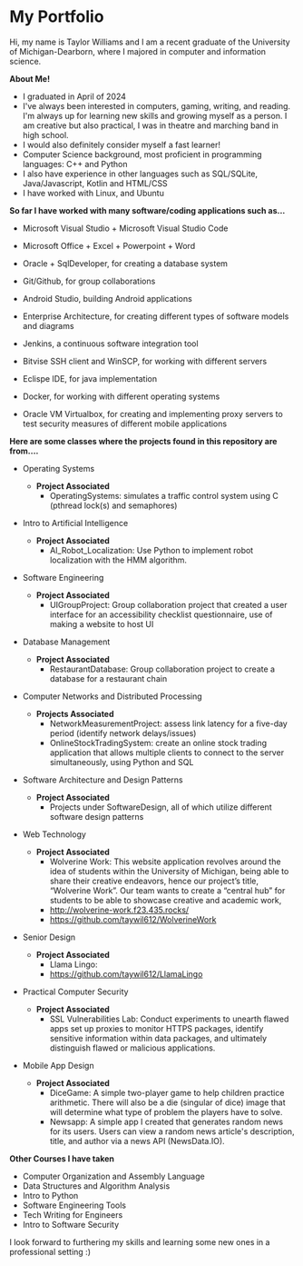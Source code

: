 # My Portfolio
Hi, my name is Taylor Williams and I am a recent graduate of the University of Michigan-Dearborn, where I majored in computer and information science.


**About Me!**
- I graduated in April of 2024 
- I've always been interested in computers, gaming, writing, and reading. I'm always up for learning new skills and growing myself as a person. I am creative but also practical, I was in theatre and marching band in high school.
- I would also definitely consider myself a fast learner!
- Computer Science background, most proficient in programming languages: C++ and Python 
- I also have experience in other languages such as SQL/SQLite, Java/Javascript, Kotlin and HTML/CSS
- I have worked with Linux, and Ubuntu


**So far I have worked with many software/coding applications such as...**
- Microsoft Visual Studio + Microsoft Visual Studio Code
- Microsoft Office + Excel + Powerpoint + Word
- Oracle + SqlDeveloper, for creating a database system
- Git/Github, for group collaborations
- Android Studio, building Android applications

- Enterprise Architecture, for creating different types of software models and diagrams
- Jenkins, a continuous software integration tool
- Bitvise SSH client and WinSCP, for working with different servers
- Eclispe IDE, for java implementation
- Docker, for working with different operating systems
- Oracle VM Virtualbox, for creating and implementing proxy servers to test security measures of different mobile applications



**Here are some classes where the projects found in this repository are from....**

- Operating Systems 
   - **Project Associated**
       - OperatingSystems: simulates a traffic control system using C (pthread lock(s) and semaphores)
         
- Intro to Artificial Intelligence
   - **Project Associated**
       - AI_Robot_Localization: Use Python to implement robot localization with the HMM algorithm.
         
- Software Engineering
   - **Project Associated**
       - UIGroupProject: Group collaboration project that created a user interface for an accessibility checklist questionnaire, use of making a website to host UI
         
- Database Management 
   - **Project Associated**
       - RestaurantDatabase: Group collaboration project to create a database for a restaurant chain
         
- Computer Networks and Distributed Processing
   - **Projects Associated**
      - NetworkMeasurementProject: assess link latency for a five-day period (identify network delays/issues)
      - OnlineStockTradingSystem: create an online stock trading application that allows multiple clients to connect to the server simultaneously, using Python 
      and SQL

- Software Architecture and Design Patterns
   - **Project Associated**
      - Projects under SoftwareDesign, all of which utilize different software design patterns
        
- Web Technology
   - **Project Associated**
     - Wolverine Work: This website application revolves around the idea of students within the University of Michigan, being able to share their creative endeavors,
       hence our project’s title, “Wolverine Work”. Our team wants to create a “central hub” for students to be able to showcase creative and academic work,
     - http://wolverine-work.f23.435.rocks/
     - https://github.com/taywil612/WolverineWork
       
- Senior Design
  - **Project Associated**
     - Llama Lingo:
     - https://github.com/taywil612/LlamaLingo
       
- Practical Computer Security
  - **Project Associated**
     - SSL Vulnerabilities Lab: Conduct experiments to unearth flawed apps set up proxies to monitor HTTPS packages, identify sensitive information within data packages,
       and ultimately distinguish flawed or malicious applications.

- Mobile App Design 
  - **Project Associated**
     - DiceGame: A simple two-player game to help children practice arithmetic. There will also be a die (singular of dice) image that will determine what type of problem the players have to solve.
     - Newsapp: A simple app I created that generates random news for its users. Users can view a random news article's description, title, and author via a news API (NewsData.IO).


**Other Courses I have taken**
- Computer Organization and Assembly Language
- Data Structures and Algorithm Analysis
- Intro to Python
- Software Engineering Tools
- Tech Writing for Engineers
- Intro to Software Security


I look forward to furthering my skills and learning some new ones in a professional setting :)

